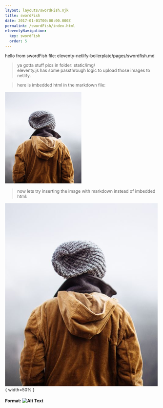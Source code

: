 ```yaml
---
layout: layouts/swordFish.njk
title: swordFish
date: 2017-01-01T00:00:00.000Z
permalink: /swordFish/index.html
eleventyNavigation:
  key: swordFish
  order: 5
---
```

hello from swordFish file: eleventy-netlify-boilerplate/pages/swordfish.md

> ya gotta stuff pics in folder: static/img/  
>eleventy.js has some passthrough logic to upload those images to netlify. 

>here is imbedded html in the markdown file:
 
<img src="../static/img/img_girl.jpg" alt="Girl in a jacket" width="250" height="300">

>now lets try inserting the image with markdown instead of imbedded html:

![GitHub Logo](/static/img/img_girl.jpg){ width=50% }

#### Format: ![Alt Text](url)
